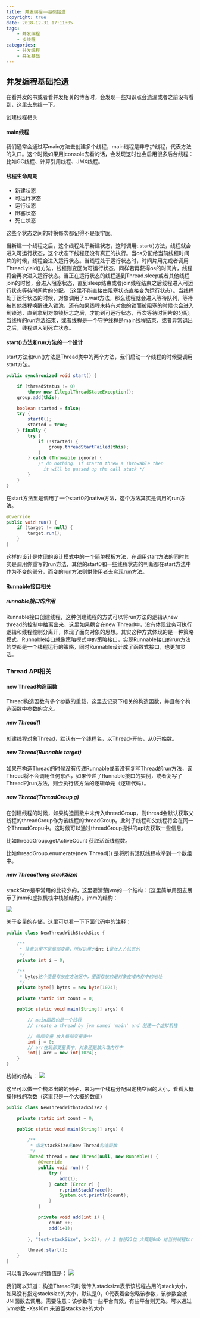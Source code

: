 ```yaml
---
title: 并发编程——基础拾遗
copyright: true
date: 2018-12-31 17:11:05
tags:
    - 并发编程
    - 多线程
categories:
	- 并发编程
	- 并发基础
---
```


## 并发编程基础拾遗

在看并发的书或者看并发相关的博客时，会发现一些知识点会遗漏或者之前没有看到，这里去总结一下。

<!-- more -->

创建线程相关

#### main线程

我们通常会通过写main方法去创建多个线程，main线程是非守护线程，代表方法的入口。这个时候如果用jconsole去看的话，会发现这时也会启用很多后台线程：比如GC线程、计算引用线程、JMX线程。

#### 线程生命周期

- 新建状态
- 可运行状态
- 运行状态
- 阻塞状态
- 死亡状态

这些个状态之间的转换每次都记得不是很牢固。

当新建一个线程之后，这个线程处于新建状态，这时调用t.start()方法，线程就会进入可运行状态，这个状态下线程还没有真正的执行。当os分配给当前线程时间片的时候，线程会进入运行状态。当线程处于运行状态时，时间片用完或者调用Thread.yield()方法，线程则变回为可运行状态，同样若再获得os的时间片，线程将会再次进入运行状态。当正在运行状态的线程遇到Thread.sleep或者其他线程join的时候，会进入阻塞状态，直到sleep结束或者join线程结束之后线程进入可运行状态等待时间片的分配。（这里不能直接由阻塞状态直接变为运行状态）。当线程处于运行状态的时候，对象调用了o.wait方法，那么线程就会进入等待队列，等待被其他线程唤醒进入锁池，还有如果线程未持有对象的锁而被阻塞的时候也会进入到锁池，直到拿到对象锁标志之后，才能到可运行状态，再次等待时间片的分配。当线程的run方法结束，或者线程是一个守护线程是main线程结束，或者异常退出之后，线程进入到死亡状态。

#### start()方法和run方法的一个设计

start方法和run()方法是Thread类中的两个方法，我们启动一个线程的时候要调用start方法。

```java
public synchronized void start() {

    if (threadStatus != 0)
        throw new IllegalThreadStateException();
    group.add(this);

    boolean started = false;
    try {
        start0();
        started = true;
    } finally {
        try {
            if (!started) {
                group.threadStartFailed(this);
            }
        } catch (Throwable ignore) {
            /* do nothing. If start0 threw a Throwable then
              it will be passed up the call stack */
        }
    }
}
```

在start方法里是调用了一个start0的native方法，这个方法其实是调用的run方法。

```java
@Override
public void run() {
    if (target != null) {
        target.run();
    }
}
```

这样的设计是体现的设计模式中的一个简单模板方法，在调用start方法的同时其实是调用你重写的run方法，其他的start0和一些线程状态的判断都在start方法中作为不变的部分，而变的run方法则供使用者去实现run方法。

#### Runnable接口相关

##### runnable接口的作用

Runnable接口创建线程，这种创建线程的方式可以将run方法的逻辑从new thread的控制中抽离出来，这里如果耦合在new Thread中，没有体现业务可执行逻辑和线程控制分离开，体现了面向对象的思想。其实这种方式体现的是一种策略模式，Runnable接口就像策略模式中的策略接口，实现Runnable接口的run方法的类都是一个线程运行的策略，同时Runnable设计成了函数式接口，也更加灵活。

### Thread API相关

#### new Thread构造函数

Thread构造函数有多个参数的重载，这里去记录下相关的构造函数，并且每个构造函数中参数的含义。

##### **new Thread()**

创建线程对象Thread，默认有一个线程名，以Thread-开头，从0开始数。

##### **new Thread(Runnable target)**

如果在构造Thread的时候没有传递Runnable或者没有复写Thread的run方法，该Thread将不会调用任何东西，如果传递了Runnable接口的实例，或者复写了Thread的run方法，则会执行该方法的逻辑单元（逻辑代码）。

##### **new Thread(ThreadGroup g)**

在创建线程的时候，如果构造函数中未传入threadGroup，则thread会默认获取父线程的threadGroup作为该线程的threadGroup。此时子线程和父线程将会在同一个ThreadGropu中。这时候可以通过threadGroup提供的api去获取一些信息。

比如threadGroup.getActiveCount 获取活跃线程数。

比如threadGroup.enumerate(new Thread[]) 是将所有活跃线程枚举到一个数组中。

##### **new Thread(long stackSize)**

stackSize是平常用的比较少的，这里要清楚jvm的一个结构：（这里简单用图去展示了jmm和虚拟机栈中栈帧结构）。jmm的结构：

![](http://zlj1217-blog-image.oss-cn-hongkong.aliyuncs.com/QQ20190212-012519%402x.png)

关于变量的存储，这里可以看一下下面代码中的注释：

```java
public class NewThreadWithStackSize {

    /**
     * 注意这里不是局部变量，所以这里的int i是放入方法区的
     */
    private int i = 0;

    /**
     * bytes这个变量存放在方法区中，里面存放的是对象在堆内存中的地址
     */
    private byte[] bytes = new byte[1024];

    private static int count = 0;

    public static void main(String[] args) {

        // main函数也是一个线程
        // create a thread by jvm named 'main' and 创建一个虚拟机栈

        // 局部变量 放入局部变量表中
        int j = 0;
        // arr在局部变量表中，对象还是放入堆内存中
        int[] arr = new int[1024];
    }
}
```

栈帧的结构：
![](https://zlj1217-blog-image.oss-cn-hongkong.aliyuncs.com/QQ20190212-012744%402x.png)

这里可以做一个栈溢出的的例子，来为一个线程分配固定栈空间的大小，看看大概操作栈的次数（这里只是一个大概的数值）

```java
public class NewThreadWithStackSize2 {

    private static int count = 0;

    public static void main(String[] args) {

        /**
         * 指定stackSize的new Thread构造函数
         */
        Thread thread = new Thread(null, new Runnable() {
            @Override
            public void run() {
                try {
                    add(1);
                } catch (Error r) {
                    r.printStackTrace();
                    System.out.println(count);
                }
            }

            private void add(int i) {
                count ++;
                add(i+1);
            }
        }, "test-stackSize", 1<<23); // 1 右移23位 大概是8mb 给当前线程thread分配了8m的stackSize 进行递归栈溢出

        thread.start();
    }
}
```

可以看到count的数值是：
![](http://zlj1217-blog-image.oss-cn-hongkong.aliyuncs.com/QQ20190212-013622%402x.png)

我们可以知道：构造Thread的时候传入stacksize表示该线程占用的stack大小，如果没有指定stacksize的大小，默认是0，0代表着会忽略该参数，该参数会被JNI函数去调用。需要注意：该参数有一些平台有效，有些平台则无效。可以通过jvm参数 -Xss10m 来设置stacksize的大小